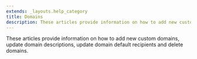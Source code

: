 ```yaml
---
extends: _layouts.help_category
title: Domains
description: These articles provide information on how to add new custom domains, update domain descriptions, update domain default recipients and delete domains.
---
```


These articles provide information on how to add new custom domains, update domain descriptions, update domain default recipients and delete domains.

